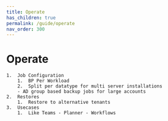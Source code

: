 ```yaml
---
title: Operate
has_children: true
permalink: /guide/operate
nav_order: 300
---
```

# Operate
    1.	Job Configuration
        1.	BP Per Workload 
        2.	Split per datatype for multi server installations
        - AD group based backup jobs for large accounts
    2.	Restores
        1.	Restore to alternative tenants
    3.	Usecases
        1.	Like Teams - Planner - Workflows